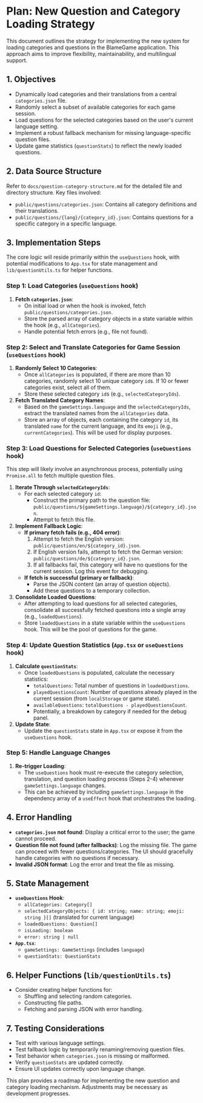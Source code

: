 # Plan: New Question and Category Loading Strategy

This document outlines the strategy for implementing the new system for loading categories and questions in the BlameGame application. This approach aims to improve flexibility, maintainability, and multilingual support.

## 1. Objectives

-   Dynamically load categories and their translations from a central `categories.json` file.
-   Randomly select a subset of available categories for each game session.
-   Load questions for the selected categories based on the user's current language setting.
-   Implement a robust fallback mechanism for missing language-specific question files.
-   Update game statistics (`questionStats`) to reflect the newly loaded questions.

## 2. Data Source Structure

Refer to `docs/question-category-structure.md` for the detailed file and directory structure. Key files involved:
-   `public/questions/categories.json`: Contains all category definitions and their translations.
-   `public/questions/{lang}/{category_id}.json`: Contains questions for a specific category in a specific language.

## 3. Implementation Steps

The core logic will reside primarily within the `useQuestions` hook, with potential modifications to `App.tsx` for state management and `lib/questionUtils.ts` for helper functions.

### Step 1: Load Categories (`useQuestions` hook)

1.  **Fetch `categories.json`**:
    *   On initial load or when the hook is invoked, fetch `public/questions/categories.json`.
    *   Store the parsed array of category objects in a state variable within the hook (e.g., `allCategories`).
    *   Handle potential fetch errors (e.g., file not found).

### Step 2: Select and Translate Categories for Game Session (`useQuestions` hook)

1.  **Randomly Select 10 Categories**:
    *   Once `allCategories` is populated, if there are more than 10 categories, randomly select 10 unique category `id`s. If 10 or fewer categories exist, select all of them.
    *   Store these selected category `id`s (e.g., `selectedCategoryIds`).
2.  **Fetch Translated Category Names**:
    *   Based on the `gameSettings.language` and the `selectedCategoryIds`, extract the translated names from the `allCategories` data.
    *   Store an array of objects, each containing the category `id`, its translated `name` for the current language, and its `emoji` (e.g., `currentCategories`). This will be used for display purposes.

### Step 3: Load Questions for Selected Categories (`useQuestions` hook)

This step will likely involve an asynchronous process, potentially using `Promise.all` to fetch multiple question files.

1.  **Iterate Through `selectedCategoryIds`**:
    *   For each selected category `id`:
        *   Construct the primary path to the question file: `public/questions/${gameSettings.language}/${category_id}.json`.
        *   Attempt to fetch this file.
2.  **Implement Fallback Logic**:
    *   **If primary fetch fails (e.g., 404 error)**:
        1.  Attempt to fetch the English version: `public/questions/en/${category_id}.json`.
        2.  If English version fails, attempt to fetch the German version: `public/questions/de/${category_id}.json`.
        3.  If all fallbacks fail, this category will have no questions for the current session. Log this event for debugging.
    *   **If fetch is successful (primary or fallback)**:
        *   Parse the JSON content (an array of question objects).
        *   Add these questions to a temporary collection.
3.  **Consolidate Loaded Questions**:
    *   After attempting to load questions for all selected categories, consolidate all successfully fetched questions into a single array (e.g., `loadedQuestions`).
    *   Store `loadedQuestions` in a state variable within the `useQuestions` hook. This will be the pool of questions for the game.

### Step 4: Update Question Statistics (`App.tsx` or `useQuestions` hook)

1.  **Calculate `questionStats`**:
    *   Once `loadedQuestions` is populated, calculate the necessary statistics:
        *   `totalQuestions`: Total number of questions in `loadedQuestions`.
        *   `playedQuestionsCount`: Number of questions already played in the current session (from `localStorage` or game state).
        *   `availableQuestions`: `totalQuestions - playedQuestionsCount`.
        *   Potentially, a breakdown by category if needed for the debug panel.
2.  **Update State**:
    *   Update the `questionStats` state in `App.tsx` or expose it from the `useQuestions` hook.

### Step 5: Handle Language Changes

1.  **Re-trigger Loading**:
    *   The `useQuestions` hook must re-execute the category selection, translation, and question loading process (Steps 2-4) whenever `gameSettings.language` changes.
    *   This can be achieved by including `gameSettings.language` in the dependency array of a `useEffect` hook that orchestrates the loading.

## 4. Error Handling

-   **`categories.json` not found**: Display a critical error to the user; the game cannot proceed.
-   **Question file not found (after fallbacks)**: Log the missing file. The game can proceed with fewer questions/categories. The UI should gracefully handle categories with no questions if necessary.
-   **Invalid JSON format**: Log the error and treat the file as missing.

## 5. State Management

-   **`useQuestions` Hook**:
    *   `allCategories: Category[]`
    *   `selectedCategoryObjects: { id: string; name: string; emoji: string }[]` (translated for current language)
    *   `loadedQuestions: Question[]`
    *   `isLoading: boolean`
    *   `error: string | null`
-   **`App.tsx`**:
    *   `gameSettings: GameSettings` (includes `language`)
    *   `questionStats: QuestionStats`

## 6. Helper Functions (`lib/questionUtils.ts`)

-   Consider creating helper functions for:
    *   Shuffling and selecting random categories.
    *   Constructing file paths.
    *   Fetching and parsing JSON with error handling.

## 7. Testing Considerations

-   Test with various language settings.
-   Test fallback logic by temporarily renaming/removing question files.
-   Test behavior when `categories.json` is missing or malformed.
-   Verify `questionStats` are updated correctly.
-   Ensure UI updates correctly upon language change.

This plan provides a roadmap for implementing the new question and category loading mechanism. Adjustments may be necessary as development progresses.
